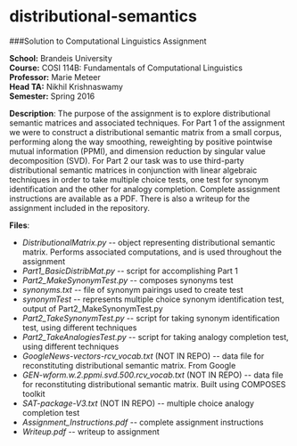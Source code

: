 # distributional-semantics
###Solution to Computational Linguistics Assignment

**School:** Brandeis University  
**Course:** COSI 114B: Fundamentals of Computational Linguistics  
**Professor:** Marie Meteer  
**Head TA:** Nikhil Krishnaswamy  
**Semester:** Spring 2016

**Description**: The purpose of the assignment is to explore distributional semantic matrices and associated techniques. For Part 1 of the assignment we were to construct a distributional semantic matrix from a small corpus, performing along the way smoothing, reweighting by positive pointwise mutual information (PPMI), and dimension reduction by singular value decomposition (SVD). For Part 2 our task was to use third-party distributional semantic matrices in conjunction with linear algebraic techniques in order to take multiple choice tests, one test for synonym identification and the other for analogy completion. Complete assignment instructions are available as a PDF. There is also a writeup for the assignment included in the repository.

**Files**:  
+ *DistributionalMatrix.py* -- object representing distributional semantic matrix. Performs associated computations, and is used throughout the assignment
+ *Part1_BasicDistribMat.py* -- script for accomplishing Part 1  
+ *Part2_MakeSynonymTest.py* -- composes synonyms test  
+ *synonyms.txt* -- file of synonym pairings used to create test  
+ *synonymTest* -- represents multiple choice synonym identification test, output of Part2_MakeSynonymTest.py  
+ *Part2_TakeSynonymTest.py* -- script for taking synonym identification test, using different techniques  
+ *Part2_TakeAnalogiesTest.py* -- script for taking analogy completion test, using different techniques  
+ *GoogleNews-vectors-rcv_vocab.txt* (NOT IN REPO) -- data file for reconstituting distributional semantic matrix. From Google 
+ *GEN-wform.w.2.ppmi.svd.500.rcv_vocab.txt* (NOT IN REPO) -- data file for reconstituting distributional semantic matrix. Built using COMPOSES toolkit  
+ *SAT-package-V3.txt* (NOT IN REPO) -- multiple choice analogy completion test  
+ *Assignment_Instructions.pdf* -- complete assignment instructions
+ *Writeup.pdf* -- writeup to assignment
